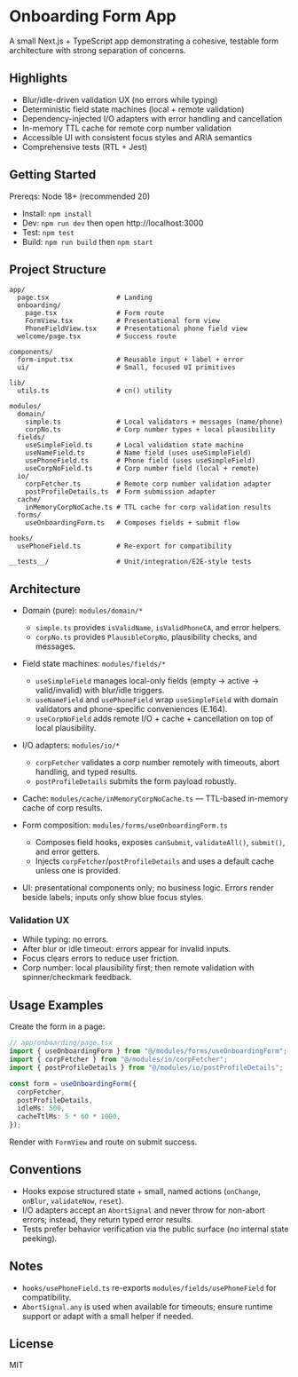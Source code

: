 # Onboarding Form App

A small Next.js + TypeScript app demonstrating a cohesive, testable form architecture with strong separation of concerns.

## Highlights

- Blur/idle-driven validation UX (no errors while typing)
- Deterministic field state machines (local + remote validation)
- Dependency-injected I/O adapters with error handling and cancellation
- In-memory TTL cache for remote corp number validation
- Accessible UI with consistent focus styles and ARIA semantics
- Comprehensive tests (RTL + Jest)

## Getting Started

Prereqs: Node 18+ (recommended 20)

- Install: `npm install`
- Dev: `npm run dev` then open http://localhost:3000
- Test: `npm test`
- Build: `npm run build` then `npm start`

## Project Structure

```
app/
  page.tsx                 # Landing
  onboarding/
    page.tsx               # Form route
    FormView.tsx           # Presentational form view
    PhoneFieldView.tsx     # Presentational phone field view
  welcome/page.tsx         # Success route

components/
  form-input.tsx           # Reusable input + label + error
  ui/                      # Small, focused UI primitives

lib/
  utils.ts                 # cn() utility

modules/
  domain/
    simple.ts              # Local validators + messages (name/phone)
    corpNo.ts              # Corp number types + local plausibility
  fields/
    useSimpleField.ts      # Local validation state machine
    useNameField.ts        # Name field (uses useSimpleField)
    usePhoneField.ts       # Phone field (uses useSimpleField)
    useCorpNoField.ts      # Corp number field (local + remote)
  io/
    corpFetcher.ts         # Remote corp number validation adapter
    postProfileDetails.ts  # Form submission adapter
  cache/
    inMemoryCorpNoCache.ts # TTL cache for corp validation results
  forms/
    useOnboardingForm.ts   # Composes fields + submit flow

hooks/
  usePhoneField.ts         # Re-export for compatibility

__tests__/                 # Unit/integration/E2E-style tests
```

## Architecture

- Domain (pure): `modules/domain/*`
  - `simple.ts` provides `isValidName`, `isValidPhoneCA`, and error helpers.
  - `corpNo.ts` provides `PlausibleCorpNo`, plausibility checks, and messages.

- Field state machines: `modules/fields/*`
  - `useSimpleField` manages local-only fields (empty → active → valid/invalid) with blur/idle triggers.
  - `useNameField` and `usePhoneField` wrap `useSimpleField` with domain validators and phone-specific conveniences (E.164).
  - `useCorpNoField` adds remote I/O + cache + cancellation on top of local plausibility.

- I/O adapters: `modules/io/*`
  - `corpFetcher` validates a corp number remotely with timeouts, abort handling, and typed results.
  - `postProfileDetails` submits the form payload robustly.

- Cache: `modules/cache/inMemoryCorpNoCache.ts` — TTL-based in-memory cache of corp results.

- Form composition: `modules/forms/useOnboardingForm.ts`
  - Composes field hooks, exposes `canSubmit`, `validateAll()`, `submit()`, and error getters.
  - Injects `corpFetcher`/`postProfileDetails` and uses a default cache unless one is provided.

- UI: presentational components only; no business logic. Errors render beside labels; inputs only show blue focus styles.

### Validation UX

- While typing: no errors.
- After blur or idle timeout: errors appear for invalid inputs.
- Focus clears errors to reduce user friction.
- Corp number: local plausibility first; then remote validation with spinner/checkmark feedback.

## Usage Examples

Create the form in a page:

```ts
// app/onboarding/page.tsx
import { useOnboardingForm } from "@/modules/forms/useOnboardingForm";
import { corpFetcher } from "@/modules/io/corpFetcher";
import { postProfileDetails } from "@/modules/io/postProfileDetails";

const form = useOnboardingForm({
  corpFetcher,
  postProfileDetails,
  idleMs: 500,
  cacheTtlMs: 5 * 60 * 1000,
});
```

Render with `FormView` and route on submit success.

## Conventions

- Hooks expose structured state + small, named actions (`onChange`, `onBlur`, `validateNow`, `reset`).
- I/O adapters accept an `AbortSignal` and never throw for non-abort errors; instead, they return typed error results.
- Tests prefer behavior verification via the public surface (no internal state peeking).

## Notes

- `hooks/usePhoneField.ts` re-exports `modules/fields/usePhoneField` for compatibility.
- `AbortSignal.any` is used when available for timeouts; ensure runtime support or adapt with a small helper if needed.

## License

MIT
